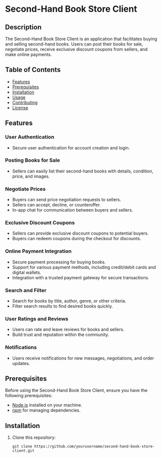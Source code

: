 # Second-Hand Book Store Client

## Description

The Second-Hand Book Store Client is an application that facilitates buying and selling second-hand books. Users can post their books for sale, negotiate prices, receive exclusive discount coupons from sellers, and make online payments.

## Table of Contents
- [Features](#features)
- [Prerequisites](#prerequisites)
- [Installation](#installation)
- [Usage](#usage)
- [Contributing](#contributing)
- [License](#license)

## Features

### User Authentication
- Secure user authentication for account creation and login.

### Posting Books for Sale
- Sellers can easily list their second-hand books with details, condition, price, and images.

### Negotiate Prices
- Buyers can send price negotiation requests to sellers.
- Sellers can accept, decline, or counteroffer.
- In-app chat for communication between buyers and sellers.

### Exclusive Discount Coupons
- Sellers can provide exclusive discount coupons to potential buyers.
- Buyers can redeem coupons during the checkout for discounts.

### Online Payment Integration
- Secure payment processing for buying books.
- Support for various payment methods, including credit/debit cards and digital wallets.
- Integration with a trusted payment gateway for secure transactions.

### Search and Filter
- Search for books by title, author, genre, or other criteria.
- Filter search results to find desired books quickly.

### User Ratings and Reviews
- Users can rate and leave reviews for books and sellers.
- Build trust and reputation within the community.

### Notifications
- Users receive notifications for new messages, negotiations, and order updates.

## Prerequisites

Before using the Second-Hand Book Store Client, ensure you have the following prerequisites:

- [Node.js](https://nodejs.org/) installed on your machine.
- [npm](https://www.npmjs.com/) for managing dependencies.

## Installation

1. Clone this repository:

   ```shell
   git clone https://github.com/yourusername/second-hand-book-store-client.git
